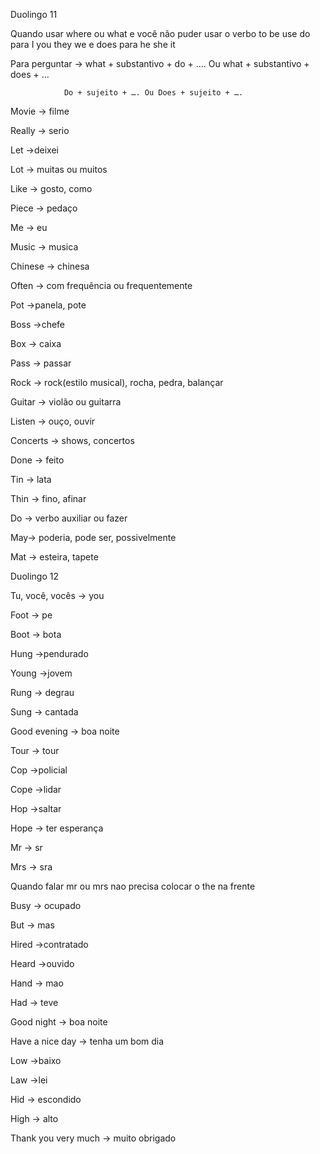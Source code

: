 <p>Duolingo 11</p><p>Quando usar where ou what e você não puder usar o verbo to be use do para I you they we e does para he she it </p><p>Para perguntar → what + substantivo +  do + …. Ou what + substantivo + does + …</p><pre><code>            Do + sujeito + …. Ou Does + sujeito + ….
</code></pre><p>Movie → filme</p><p>Really → serio</p><p>Let →deixei</p><p>Lot → muitas ou muitos</p><p>Like → gosto, como</p><p>Piece → pedaço</p><p>Me → eu</p><p>Music → musica</p><p>Chinese → chinesa</p><p>Often → com frequência ou frequentemente</p><p>Pot →panela, pote</p><p>Boss →chefe</p><p>Box → caixa</p><p>Pass → passar</p><p>Rock → rock(estilo musical), rocha, pedra, balançar</p><p>Guitar → violão ou guitarra</p><p>Listen → ouço, ouvir</p><p>Concerts → shows, concertos</p><p>Done → feito</p><p>Tin → lata</p><p>Thin → fino, afinar</p><p>Do → verbo auxiliar ou fazer</p><p>May→ poderia, pode ser, possivelmente</p><p>Mat → esteira, tapete</p><p>Duolingo 12</p><p>Tu, você, vocês → you</p><p>Foot → pe</p><p>Boot → bota</p><p>Hung →pendurado</p><p>Young →jovem </p><p>Rung → degrau</p><p>Sung → cantada</p><p>Good evening → boa noite</p><p>Tour → tour</p><p>Cop →policial</p><p>Cope →lidar</p><p>Hop →saltar</p><p>Hope → ter esperança</p><p>Mr → sr</p><p>Mrs → sra</p><p>Quando falar mr ou mrs nao precisa colocar o the na frente</p><p>Busy → ocupado</p><p>But → mas</p><p>Hired →contratado</p><p>Heard →ouvido</p><p>Hand → mao</p><p>Had → teve</p><p>Good night → boa noite</p><p>Have a nice day → tenha um bom dia</p><p>Low →baixo</p><p>Law →lei</p><p>Hid → escondido</p><p>High → alto</p><p>Thank you very much → muito  obrigado</p>